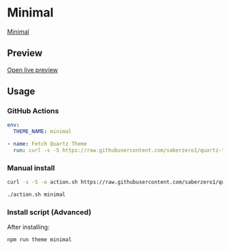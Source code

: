 # Minimal

[Minimal](https://twitter.com/kepano)

## Preview

[Open live preview](https://quartz-themes.github.io/minimal/)

## Usage

### GitHub Actions

```yaml
env:
  THEME_NAME: minimal
```

```yaml
- name: Fetch Quartz Theme
  run: curl -s -S https://raw.githubusercontent.com/saberzero1/quartz-themes/master/action.sh | bash -s -- $THEME_NAME
```

### Manual install

```bash
curl -s -S -o action.sh https://raw.githubusercontent.com/saberzero1/quartz-themes/master/action.sh

./action.sh minimal
```

### Install script (Advanced)

After installing:

```bash
npm run theme minimal
```
